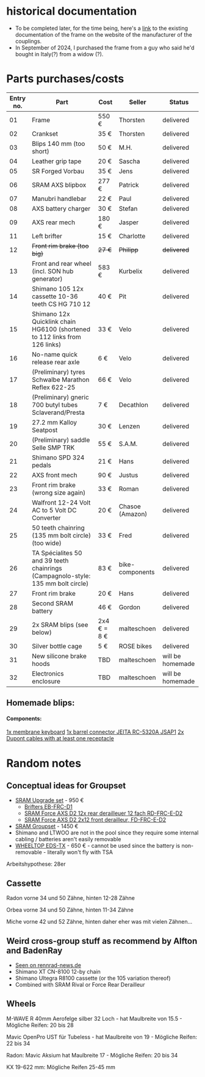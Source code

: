 # historical documentation
* To be completed later, for the time being, here's a [link](http://www.sandsmachine.com/a_sim_r1.htm) to the existing documentation of the frame on the website of the manufacturer of the couplings.
* In September of 2024, I purchased the frame from a guy who said he'd bought in Italy(?) from a widow (?). 



# Parts purchases/costs
|Entry no. | Part | Cost | Seller | Status | 
| --- |----------- |----------- | ----------- | ------ | 
|01| Frame | 550 € | Thorsten| delivered |
|02| Crankset | 35 € | Thorsten| delivered |
|03| Blips 140 mm (too short)| 50 € | M.H. | delivered |
|04| Leather grip tape | 20 € | Sascha| delivered |
|05| SR Forged Vorbau | 35 € | Jens | delivered |
|06| SRAM AXS blipbox | 277 € | Patrick| delivered  |
|07| Manubri handlebar | 22 € | Paul | delivered |
|08| AXS battery charger | 30 € | Stefan | delivered |
|09| AXS rear mech | 180 € | Jasper | delivered |
|11| Left brifter | 15 € | Charlotte | delivered |
|12| ~~Front rim brake (too big)~~ |~~27 €~~ | ~~Philipp~~ | ~~delivered~~ |
|13| Front and rear wheel (incl. SON hub generator) | 583 € | Kurbelix | delivered |
|14| Shimano 105 12x cassette 10-36 teeth CS HG 710 12 | 40 € | Pit | delivered |
| 15 | Shimano 12x Quicklink chain HG6100 (shortened to 112 links from 126 links)| 33 € | Velo | delivered |
|16| No-name quick release rear axle | 6 € | Velo | delivered |
|17| (Preliminary) tyres Schwalbe Marathon Reflex 622-25| 66 € | Velo | delivered |
|18| (Preliminary) gneric 700 butyl tubes Sclaverand/Presta | 7 € | Decathlon | delivered |
|19| 27.2 mm Kalloy Seatpost | 30 € | Lenzen | delivered |
|20| (Preliminary) saddle Selle SMP TRK | 55 € | S.A.M.| delivered |
|21| Shimano SPD 324 pedals | 21 € | Hans | delivered |
|22| AXS front mech | 90 € | Justus | delivered |
|23| Front rim brake (wrong size again) | 33 € | Roman | delivered |
|24| Walfront 12-24 Volt AC to 5 Volt DC Converter  | 20 € | Chasoe (Amazon) | delivered |
|25| 50 teeth chainring (135 mm bolt circle) (too wide)| 33 € | Fred | delivered |
|26| TA Spécialites 50 and 39 teeth chainrings (Campagnolo-style: 135 mm bolt circle) | 83 € | bike-components | delivered |
|27| Front rim brake | 20 € | Hans | delivered |
|28| Second SRAM battery | 46 € | Gordon | delivered |
|29| 2x SRAM blips (see below) | 2x4 € = 8 € | malteschoen | delivered | 
|30| Silver bottle cage | 5 € | ROSE bikes | delivered | 
|31| New silicone brake hoods | TBD | malteschoen | will be homemade |
|32| Electronics enclosure | TBD | malteschoen | will be homemade |

## Homemade blips:
#### Components:
[1x membrane keyboard](https://www.reichelt.de/de/de/shop/produkt/entwicklerboards_-_folientastatur_1x_1_ziffer-266086?q=%2Fentwicklerboards-folientastatur-1x-1-ziffer-debo-tast-1x1-p266086.html)
[1x barrel connector JEITA RC-5320A JSAP1](https://www.reichelt.de/de/de/shop/produkt/hohlstecker_mit_gewinde_aussen_2_5_mm_innen_0_7_mm-202895)
[2x Dupont cables with at least one receptacle](https://www.mattmillman.com/info/crimpconnectors/dupont-and-dupont-connectors/)
# Random notes


## Conceptual ideas for Groupset

* [SRAM Upgrade set](https://www.tnc-hamburg.com/TNC-Shop/Antrieb-Schaltung/Rennrad-Komponenten/Road-Gruppen/Sram-AXS-12-fach-Gruppen-Kits/Sram-Force-AXS/Sram-Force-AXS-Upgrade-Kit-Rim-Brake-2x12-fach--48241.html) - 950 €
    * [Brifters EB-FRC-D1](https://www.sram.com/de/sram/models/eb-frc-d1)
    * [SRAM Force AXS D2 12x rear derailleuer 12 fach RD-FRC-E-D2](https://www.sram.com/de/sram/models/rd-frc-e-d2)
    * [SRAM Force AXS D2 2x12 front derailleur, FD-FRC-E-D2](https://www.sram.com/de/sram/models/fd-frc-e-d2)
* [SRAM Groupset](https://www.tnc-hamburg.com/TNC-Shop/Antrieb-Schaltung/Rennrad-Komponenten/Road-Gruppen/Sram-AXS-12-fach-Gruppen-Kits/Sram-Force-AXS/Sram-Force-AXS-Gruppe-Rim-Brake-2x12-fach-komplett--60650.html) - 1450 €      
* Shimano and LTWOO are not in the pool since they require some internal cabling / batteries aren't easily removable
 * [WHEELTOP EDS-TX](https://wheeltop.com/products/eds-bicycle-derailleur) - 650 € - cannot be used since the battery is non-removable - literally won't fly with TSA

Arbeitshypothese: 28er

## Cassette

Radon vorne 34 und 50 Zähne, hinten 12-28 Zähne

Orbea vorne 34 und 50 Zähne, hinten 11-34 Zähne

Miche vorne 42 und 52 Zähne, hinten daher eher was mit vielen Zähnen...

## Weird cross-group stuff as recommend by Alfton and BadenRay
*	[Seen on rennrad-news.de](https://www.rennrad-news.de/forum/threads/shimano-12-fach-kassette-mit-sram-axs-schaltwerk-kompatibel.177813/)
* Shimano XT CN-8100 12-by chain
* Shimano Ultegra R8100 cassette (or the 105 variation thereof)
* Combined with SRAM Rival or Force Rear Derailleur

 ## Wheels

M-WAVE R 40mm Aerofelge silber 32 Loch - hat Maulbreite von 15.5 - Mögliche Reifen: 20 bis 28 

Mavic OpenPro UST für Tubeless - hat Maulbreite von 19 - Mögliche Reifen: 22 bis 34

Radon: Mavic Aksium hat Maulbreite 17 - Mögliche Reifen: 20 bis 34

KX 19-622 mm: Mögliche Reifen 25-45 mm



